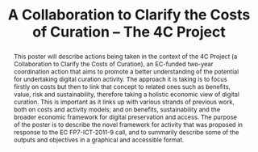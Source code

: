 ---
abstract: This poster will describe actions being taken in the context of the 4C Project
  (a Collaboration to Clarify the Costs of Curation), an EC-funded two-year coordination
  action that aims to promote a better understanding of the potential for undertaking
  digital curation activity. The approach it is taking is to focus firstly on costs
  but then to link that concept to related ones such as benefits, value, risk and
  sustainability, therefore taking a holistic economic view of digital curation. This
  is important as it links up with various strands of previous work, both on costs
  and activity models; and on benefits, sustainability and the broader economic framework
  for digital preservation and access. The purpose of the poster is to describe the
  novel framework for activity that was proposed in response to the EC FP7-ICT-2011-9
  call, and to summarily describe some of the outputs and objectives in a graphical
  and accessible format.
creators:
- Grindley, Neil
date: null
document_url: https://services.phaidra.univie.ac.at/api/object/o:377370/download
grand_parent: iPRES
institutions: []
keywords:
- digital curation
- costs
- economics
- benefits
- sustainability
- risk
- 4c
- european commission
- lisbon
landing_page_url: https://phaidra.univie.ac.at/o:377370
language: eng
layout: publication
license: CC BY-SA 2.0 AT
notes_url: null
parent: iPRES 2013
publication_type: poster
size: 157278
slides_url: null
source_name: iPRES
title: A Collaboration to Clarify the Costs of Curation – The 4C Project
year: 2013
---